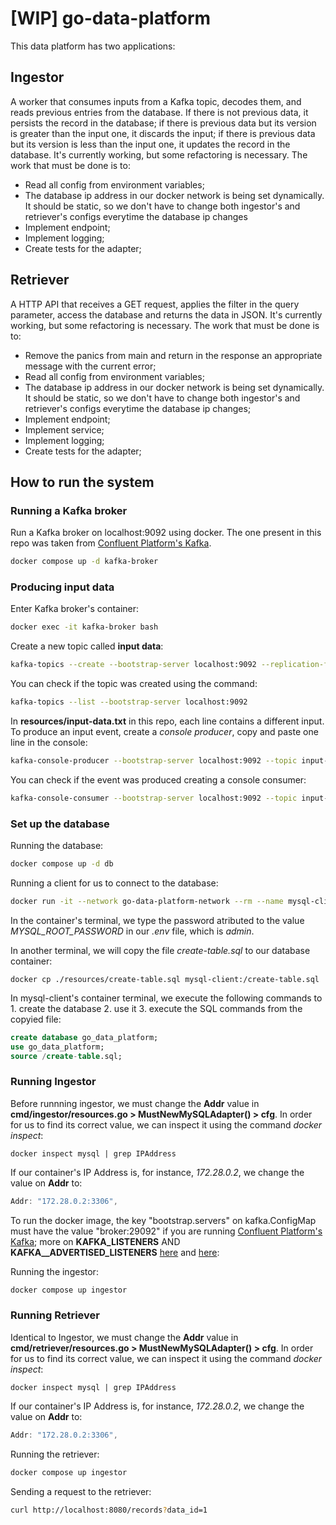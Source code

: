 # [WIP] go-data-platform

This data platform has two applications:

## Ingestor
A worker that consumes inputs from a Kafka topic, decodes them, and reads previous entries from the database. If there is not previous data, it persists the record in the database; if there is previous data but its version is greater than the input one, it discards the input; if there is previous data but its version is less than the input one, it updates the record in the database.
It's currently working, but some refactoring is necessary. The work that must be done is to:
- Read all config from environment variables;
- The database ip address in our docker network is being set dynamically. It should be static, so we don't have to change both ingestor's and retriever's configs everytime the database ip changes
- Implement endpoint;
- Implement logging;
- Create tests for the adapter;

## Retriever
A HTTP API that receives a GET request, applies the filter in the query parameter, access the database and returns the data in JSON.
It's currently working, but some refactoring is necessary. The work that must be done is to:
- Remove the panics from main and return in the response an appropriate message with the current error;
- Read all config from environment variables;
- The database ip address in our docker network is being set dynamically. It should be static, so we don't have to change both ingestor's and retriever's configs everytime the database ip changes;
- Implement endpoint;
- Implement service;
- Implement logging;
- Create tests for the adapter;

## How to run the system

### Running a Kafka broker

Run a Kafka broker on localhost:9092 using docker. The one present in this repo was taken from [Confluent Platform's Kafka](https://docs.confluent.io/platform/current/platform-quickstart.html).

```bash
docker compose up -d kafka-broker
```

### Producing input data

Enter Kafka broker's container:

```bash
docker exec -it kafka-broker bash
```

Create a new topic called **input data**:

```bash
kafka-topics --create --bootstrap-server localhost:9092 --replication-factor 1 --partitions 1 --topic input-data
```

You can check if the topic was created using the command:

```bash
kafka-topics --list --bootstrap-server localhost:9092
```

In **resources/input-data.txt** in this repo, each line contains a different input. To produce an input event, create a *console producer*, copy and paste one line in the console:

```bash
kafka-console-producer --bootstrap-server localhost:9092 --topic input-data
```

You can check if the event was produced creating a console consumer:

```bash
kafka-console-consumer --bootstrap-server localhost:9092 --topic input-data --from-beginning
```

### Set up the database

Running the database:

```bash
docker compose up -d db
```

Running a client for us to connect to the database:

```bash
docker run -it --network go-data-platform-network --rm --name mysql-client mysql:8.0 mysql -hmysql -uroot -p
```

In the container's terminal, we type the password atributed to the value *MYSQL_ROOT_PASSWORD* in our *.env* file, which is *admin*.

In another terminal, we will copy the file *create-table.sql* to our database container:

```shell
docker cp ./resources/create-table.sql mysql-client:/create-table.sql
```

In mysql-client's container terminal, we execute the following commands to 1. create the database 2. use it 3. execute the SQL commands from the copyied file:

```sql
create database go_data_platform;
use go_data_platform;
source /create-table.sql;
```

### Running Ingestor

Before runnning ingestor, we must change the **Addr** value in **cmd/ingestor/resources.go > MustNewMySQLAdapter() > cfg**. In order for us to find its correct value, we can inspect it using the command *docker inspect*:

```shell
docker inspect mysql | grep IPAddress
```

If our container's IP Address is, for instance, *172.28.0.2*, we change the value on **Addr** to:

```go
Addr: "172.28.0.2:3306",
```

To run the docker image, the key "bootstrap.servers" on kafka.ConfigMap must have the value "broker:29092" if you are running [Confluent Platform's Kafka](https://docs.confluent.io/platform/current/platform-quickstart.html); more on **KAFKA_LISTENERS** AND **KAFKA__ADVERTISED_LISTENERS** [here](https://stackoverflow.com/questions/61990336/kafka-consumer-failed-to-start-connection-refused-connect2-for-127-0-0-1) and [here](https://rmoff.net/2018/08/02/kafka-listeners-explained/):

Running the ingestor:

```bash
docker compose up ingestor
```

### Running Retriever

Identical to Ingestor, we must change the **Addr** value in **cmd/retriever/resources.go > MustNewMySQLAdapter() > cfg**. In order for us to find its correct value, we can inspect it using the command *docker inspect*:

```shell
docker inspect mysql | grep IPAddress
```

If our container's IP Address is, for instance, *172.28.0.2*, we change the value on **Addr** to:

```go
Addr: "172.28.0.2:3306",
```

Running the retriever:

```bash
docker compose up ingestor
```

Sending a request to the retriever:
```bash
curl http://localhost:8080/records?data_id=1
```